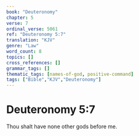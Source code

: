 ```yaml
---
book: "Deuteronomy"
chapter: 5
verse: 7
ordinal_verse: 5061
ref: "Deuteronomy 5:7"
translation: "KJV"
genre: "Law"
word_count: 8
topics: []
cross_references: []
grammar_tags: []
thematic_tags: [names-of-god, positive-command]
tags: ["Bible","KJV","Deuteronomy"]
---
```


# Deuteronomy 5:7

Thou shalt have none other gods before me.
